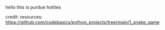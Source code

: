 hello this is purdue hotties


credit:
resources: https://github.com/codebasics/python_projects/tree/main/1_snake_game

